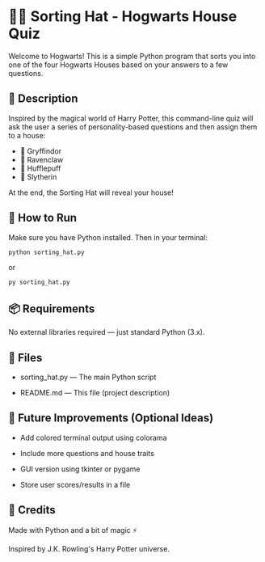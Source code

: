 # 🧙‍♂️ Sorting Hat - Hogwarts House Quiz

Welcome to Hogwarts! This is a simple Python program that sorts you into one of the four Hogwarts Houses based on your answers to a few questions.

## 📄 Description

Inspired by the magical world of Harry Potter, this command-line quiz will ask the user a series of personality-based questions and then assign them to a house:

- 🦁 Gryffindor  
- 🦅 Ravenclaw  
- 🦡 Hufflepuff  
- 🐍 Slytherin  

At the end, the Sorting Hat will reveal your house!

## 🚀 How to Run

Make sure you have Python installed. Then in your terminal:

```bash
python sorting_hat.py
```

or

```bash
py sorting_hat.py
```

## 📦 Requirements

No external libraries required — just standard Python (3.x).

## 📁 Files

- sorting_hat.py — The main Python script

- README.md — This file (project description)

## 🧠 Future Improvements (Optional Ideas)

- Add colored terminal output using colorama

- Include more questions and house traits

- GUI version using tkinter or pygame

- Store user scores/results in a file

## 🧙 Credits

Made with Python and a bit of magic ⚡

Inspired by J.K. Rowling's Harry Potter universe.
